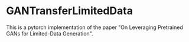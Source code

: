# GANTransferLimitedData
This is a pytorch implementation of the paper "On Leveraging Pretrained GANs for Limited-Data Generation".
